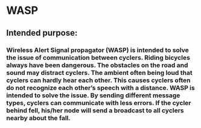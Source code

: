 # WASP
## Intended purpose:
### Wireless Alert Signal propagator (WASP) is intended to solve the issue of communication between cyclers. Riding bicycles always have been dangerous. The obstacles on the road and sound may distract cyclers. The ambient often being loud that cyclers can hardly hear each other. This causes cyclers often do not recognize each other’s speech with a distance. WASP is intended to solve the issue. By sending different message types, cyclers can communicate with less errors. If the cycler behind fell, his/her node will send a broadcast to all cyclers nearby about the fall.
